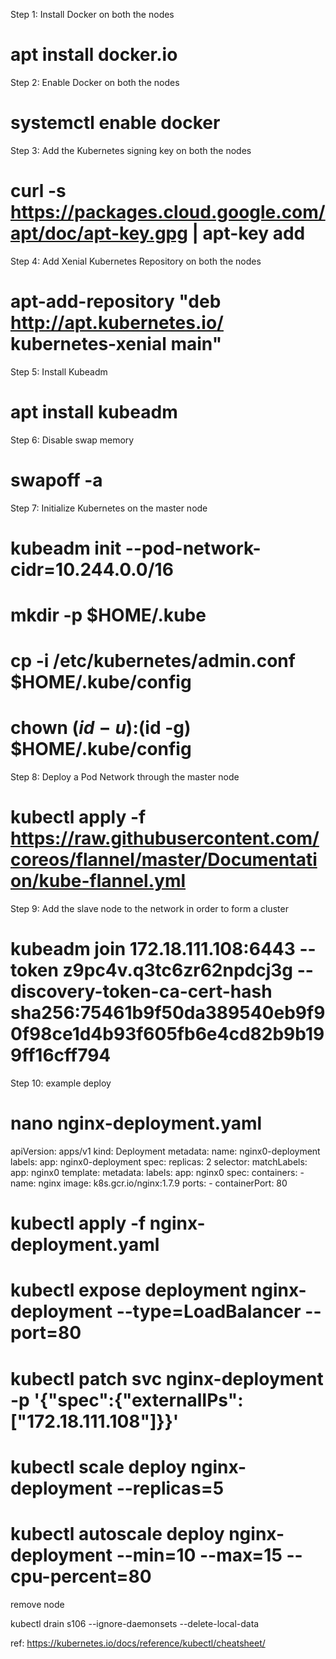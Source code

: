 Step 1: Install Docker on both the nodes

# apt install docker.io

Step 2: Enable Docker on both the nodes

# systemctl enable docker

Step 3: Add the Kubernetes signing key on both the nodes

# curl -s https://packages.cloud.google.com/apt/doc/apt-key.gpg | apt-key add

Step 4: Add Xenial Kubernetes Repository on both the nodes

# apt-add-repository "deb http://apt.kubernetes.io/ kubernetes-xenial main"

Step 5: Install Kubeadm

# apt install kubeadm

Step 6: Disable swap memory

# swapoff -a

Step 7: Initialize Kubernetes on the master node

# kubeadm init --pod-network-cidr=10.244.0.0/16
# mkdir -p $HOME/.kube
# cp -i /etc/kubernetes/admin.conf $HOME/.kube/config
# chown $(id -u):$(id -g) $HOME/.kube/config

Step 8: Deploy a Pod Network through the master node

# kubectl apply -f https://raw.githubusercontent.com/coreos/flannel/master/Documentation/kube-flannel.yml

Step 9: Add the slave node to the network in order to form a cluster

# kubeadm join 172.18.111.108:6443 --token z9pc4v.q3tc6zr62npdcj3g --discovery-token-ca-cert-hash sha256:75461b9f50da389540eb9f90f98ce1d4b93f605fb6e4cd82b9b199ff16cff794

Step 10: example deploy

# nano nginx-deployment.yaml
apiVersion: apps/v1
kind: Deployment
metadata:
  name: nginx0-deployment
  labels:
    app: nginx0-deployment
spec:
  replicas: 2
  selector:
    matchLabels:
      app: nginx0
  template:
    metadata:
      labels:
        app: nginx0
    spec:
      containers:
      - name: nginx
        image: k8s.gcr.io/nginx:1.7.9
        ports:
        - containerPort: 80
# kubectl apply -f nginx-deployment.yaml
# kubectl expose deployment nginx-deployment --type=LoadBalancer --port=80
# kubectl patch svc nginx-deployment -p '{"spec":{"externalIPs":["172.18.111.108"]}}'

# kubectl scale deploy nginx-deployment --replicas=5
# kubectl autoscale deploy nginx-deployment  --min=10 --max=15 --cpu-percent=80

remove node

kubectl drain s106 --ignore-daemonsets --delete-local-data

ref: https://kubernetes.io/docs/reference/kubectl/cheatsheet/ 
